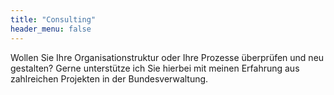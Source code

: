 ```yaml
---
title: "Consulting"
header_menu: false
---
```

Wollen Sie Ihre Organisationstruktur oder Ihre Prozesse überprüfen und neu gestalten? Gerne unterstütze ich Sie hierbei mit meinen Erfahrung aus zahlreichen Projekten in der Bundesverwaltung.  
